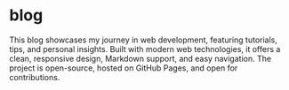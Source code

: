 # blog
This blog showcases my journey in web development, featuring tutorials, tips, and personal insights. Built with modern web technologies, it offers a clean, responsive design, Markdown support, and easy navigation. The project is open-source, hosted on GitHub Pages, and open for contributions.
